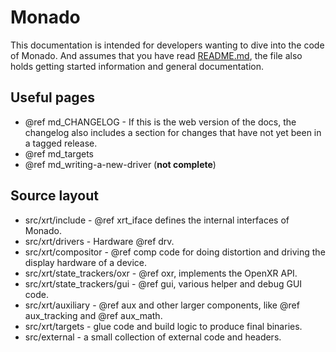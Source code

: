 # Monado

<!--
Copyright 2018-2020, Collabora, Ltd. and the Monado contributors
SPDX-License-Identifier: BSL-1.0
-->

This documentation is intended for developers wanting to dive into the code of
Monado. And assumes that you have read [README.md][], the file also holds
getting started information and general documentation.

## Useful pages

* @ref md_CHANGELOG - If this is the web version of the docs, the changelog
also includes a section for changes that have not yet been in a tagged
release.
* @ref md_targets
* @ref md_writing-a-new-driver (**not complete**)

## Source layout

* src/xrt/include - @ref xrt_iface defines the internal interfaces of Monado.
* src/xrt/drivers - Hardware @ref drv.
* src/xrt/compositor - @ref comp code for doing distortion and driving the
  display hardware of a device.
* src/xrt/state_trackers/oxr - @ref oxr, implements the OpenXR API.
* src/xrt/state_trackers/gui - @ref gui, various helper and debug GUI code.
* src/xrt/auxiliary - @ref aux and other larger components, like @ref
  aux_tracking and @ref aux_math.
* src/xrt/targets - glue code and build logic to produce final binaries.
* src/external - a small collection of external code and headers.

[README.md]: https://gitlab.freedesktop.org/monado/monado
